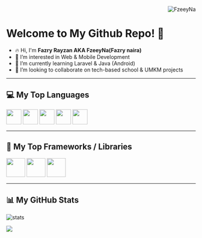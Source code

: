 <!-- View counter -->
<p align="right">
  <img src="https://komarev.com/ghpvc/?username=FzeeyNa&label=Profile%20views&color=0e75b6&style=flat" alt="FzeeyNa" />
</p>

# Welcome to My Github Repo! 👋

- 🔥 Hi, I'm **Fazry Rayzan AKA FzeeyNa(Fazry naira)**
- 👀 I’m interested in Web & Mobile Development
- 🌱 I’m currently learning Laravel & Java (Android)
- 💬 I’m looking to collaborate on tech-based school & UMKM projects

---

## 💻 My Top Languages
<p>
  <img src="https://cdn.jsdelivr.net/gh/devicons/devicon/icons/html5/html5-original.svg" width="40" />
  <img src="https://cdn.jsdelivr.net/gh/devicons/devicon/icons/css3/css3-original.svg" width="40" />
  <img src="https://cdn.jsdelivr.net/gh/devicons/devicon/icons/javascript/javascript-original.svg" width="40" />
  <img src="https://cdn.jsdelivr.net/gh/devicons/devicon/icons/php/php-original.svg" width="40" />
  <img src="https://cdn.jsdelivr.net/gh/devicons/devicon/icons/mysql/mysql-original.svg" width="40" />
</p>

---

## 🧩 My Top Frameworks / Libraries
<p>
  <img src="https://laravel.com/img/logomark.min.svg" width="50" />
  <img src="https://seeklogo.com/images/N/next-js-logo-7929BCD36F-seeklogo.com.png" width="50" />
  <img src="https://www.vectorlogo.zone/logos/tailwindcss/tailwindcss-icon.svg" width="50" />
</p>

---

## 📊 My GitHub Stats

<p>
  <img src="https://github-readme-stats.vercel.app/api?username=FzeeyNa&show_icons=true&theme=radical" alt="stats"/>
</p>
<p>
  <img src="https://github-readme-stats.vercel.app/api/top-langs/?username=FzeeyNa&layout=compact&theme=radical" />
</p>
